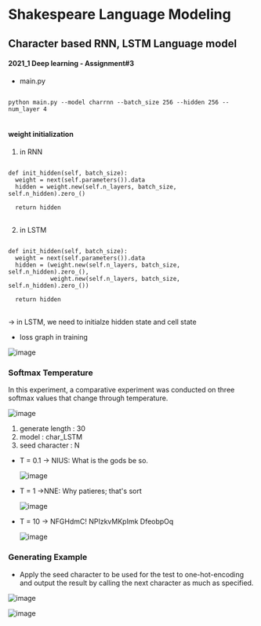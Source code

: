 # Shakespeare Language Modeling

## Character based RNN, LSTM Language model
#### 2021_1 Deep learning - Assignment#3

- main.py
<pre>
<code>
python main.py --model charrnn --batch_size 256 --hidden 256 --num_layer 4
</code>
</pre>

#### weight initialization

1. in RNN
<pre>
<code>
def init_hidden(self, batch_size):
  weight = next(self.parameters()).data
  hidden = weight.new(self.n_layers, batch_size, self.n_hidden).zero_()
  
  return hidden
</code>
</pre>

2. in LSTM
<pre>
<code>
def init_hidden(self, batch_size):
  weight = next(self.parameters()).data
  hidden = (weight.new(self.n_layers, batch_size, self.n_hidden).zero_(),
            weight.new(self.n_layers, batch_size, self.n_hidden).zero_())
  
  return hidden
</code>
</pre>

-> in LSTM, we need to initialze hidden state and cell state


- loss graph in training

![image](https://user-images.githubusercontent.com/46701548/134507277-6d9082b2-b527-4e6f-a1af-e9d767591d05.png)

### Softmax Temperature
In this experiment, a comparative experiment was conducted on three softmax values that change through temperature.

![image](https://user-images.githubusercontent.com/46701548/134512344-f5ccf1b3-7498-4bb9-89b5-1890a7d1c54e.png)

1. generate length : 30
2. model : char_LSTM
3. seed character : N

- T = 0.1
-> NIUS:
   What is the gods be so.
   
   ![image](https://user-images.githubusercontent.com/46701548/134512647-8c60f412-2165-46f9-9c27-96075dc483fc.png)

- T = 1
->NNE:
  Why patieres; that's sort
  
  ![image](https://user-images.githubusercontent.com/46701548/134512780-01c2d481-f402-40b8-959f-0242d96445a6.png)

- T = 10
-> NFGHdmC! NPIzkvMKpImk
   DfeobpOq
   
   ![image](https://user-images.githubusercontent.com/46701548/134512896-2fe4b644-aef6-4db5-9597-842b9c5b2bbf.png)

### Generating Example

- Apply the seed character to be used for the test to one-hot-encoding and output the result by calling the next character as much as specified.

![image](https://user-images.githubusercontent.com/46701548/134513106-454509ba-6e29-47d8-90ae-ab8c396e3c18.png)


![image](https://user-images.githubusercontent.com/46701548/134513145-797ef62f-fe75-4510-9281-79274545602c.png)

